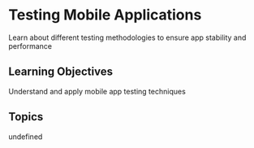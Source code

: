 # Testing Mobile Applications

Learn about different testing methodologies to ensure app stability and performance

## Learning Objectives
Understand and apply mobile app testing techniques

## Topics
undefined